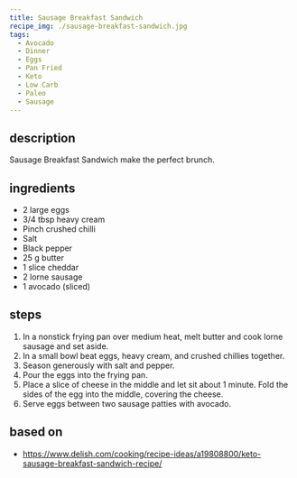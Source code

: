 ```yaml
---
title: Sausage Breakfast Sandwich
recipe_img: ./sausage-breakfast-sandwich.jpg
tags:
  - Avocado
  - Dinner
  - Eggs
  - Pan Fried
  - Keto
  - Low Carb
  - Paleo
  - Sausage
---
```


## description

Sausage Breakfast Sandwich make the perfect brunch.

## ingredients

- 2 large eggs
- 3/4 tbsp heavy cream
- Pinch crushed chilli
- Salt
- Black pepper
- 25 g butter
- 1 slice cheddar
- 2 lorne sausage
- 1 avocado (sliced)

## steps

1. In a nonstick frying pan over medium heat, melt butter and cook lorne sausage and set aside.
2. In a small bowl beat eggs, heavy cream, and crushed chillies together.
3. Season generously with salt and pepper.
4. Pour the eggs into the frying pan.
5. Place a slice of cheese in the middle and let sit about 1 minute. Fold the sides of the egg into the middle, covering the cheese.
6. Serve eggs between two sausage patties with avocado.

## based on

- https://www.delish.com/cooking/recipe-ideas/a19808800/keto-sausage-breakfast-sandwich-recipe/
